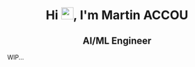 <h1 align="center">Hi <img src="https://github.com/accoumar12/accoumar12/blob/readME/icons/Hi.gif" width="28px"/>, I'm Martin ACCOU</h2>
<h2 align="center">
AI/ML Engineer
</h2>

WIP...

